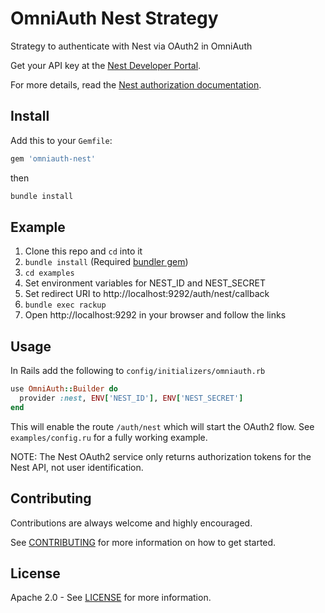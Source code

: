 # OmniAuth Nest Strategy

Strategy to authenticate with Nest via OAuth2 in OmniAuth

Get your API key at the [Nest Developer Portal][portal].

For more details, read the [Nest authorization documentation][auth-docs].

## Install

Add this to your `Gemfile`:

``` ruby
gem 'omniauth-nest'
```

then

``` sh
bundle install
```

## Example

1. Clone this repo and `cd` into it
2. `bundle install` (Required [bundler gem](http://bundler.io/))
3. `cd examples`
4. Set environment variables for NEST_ID and NEST_SECRET
5. Set redirect URI to http://localhost:9292/auth/nest/callback
6. `bundle exec rackup`
7. Open http://localhost:9292 in your browser and follow the links

## Usage

In Rails add the following to `config/initializers/omniauth.rb`

``` ruby
use OmniAuth::Builder do
  provider :nest, ENV['NEST_ID'], ENV['NEST_SECRET']
end
```

This will enable the route `/auth/nest` which will start the OAuth2 flow. See `examples/config.ru` for a fully working example.

NOTE: The Nest OAuth2 service only returns authorization tokens for the Nest API, not user identification.

## Contributing

Contributions are always welcome and highly encouraged.

See [CONTRIBUTING](CONTRIBUTING.md) for more information on how to get started.

## License

Apache 2.0 - See [LICENSE](LICENSE) for more information.

[portal]: https://developer.nest.com/clients
[auth-docs]: https://developer.nest.com/documentation/cloud/authorization-overview
